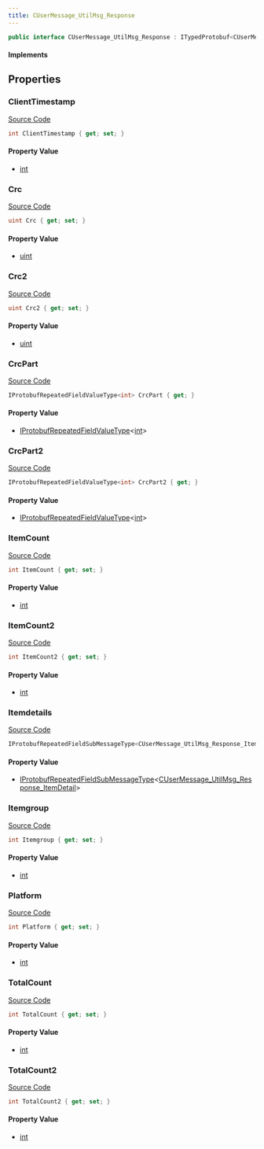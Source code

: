 ```yaml
---
title: CUserMessage_UtilMsg_Response
---
```


```csharp
public interface CUserMessage_UtilMsg_Response : ITypedProtobuf<CUserMessage_UtilMsg_Response>, INativeHandle
```

#### Implements

## Properties

### ClientTimestamp

[Source Code](https://github.com/swiftly-solution/swiftlys2/blob/main/managed/src/SwiftlyS2.Generated/Protobufs/Interfaces/CUserMessage_UtilMsg_Response.cs#L31)

```csharp
int ClientTimestamp { get; set; }
```

#### Property Value

- [int](https://learn.microsoft.com/dotnet/api/system.int32)

### Crc

[Source Code](https://github.com/swiftly-solution/swiftlys2/blob/main/managed/src/SwiftlyS2.Generated/Protobufs/Interfaces/CUserMessage_UtilMsg_Response.cs#L13)

```csharp
uint Crc { get; set; }
```

#### Property Value

- [uint](https://learn.microsoft.com/dotnet/api/system.uint32)

### Crc2

[Source Code](https://github.com/swiftly-solution/swiftlys2/blob/main/managed/src/SwiftlyS2.Generated/Protobufs/Interfaces/CUserMessage_UtilMsg_Response.cs#L19)

```csharp
uint Crc2 { get; set; }
```

#### Property Value

- [uint](https://learn.microsoft.com/dotnet/api/system.uint32)

### CrcPart

[Source Code](https://github.com/swiftly-solution/swiftlys2/blob/main/managed/src/SwiftlyS2.Generated/Protobufs/Interfaces/CUserMessage_UtilMsg_Response.cs#L25)

```csharp
IProtobufRepeatedFieldValueType<int> CrcPart { get; }
```

#### Property Value

- [IProtobufRepeatedFieldValueType](/docs/api/shared/netmessages/iprotobufrepeatedfieldvaluetype-1)<[int](https://learn.microsoft.com/dotnet/api/system.int32)>

### CrcPart2

[Source Code](https://github.com/swiftly-solution/swiftlys2/blob/main/managed/src/SwiftlyS2.Generated/Protobufs/Interfaces/CUserMessage_UtilMsg_Response.cs#L28)

```csharp
IProtobufRepeatedFieldValueType<int> CrcPart2 { get; }
```

#### Property Value

- [IProtobufRepeatedFieldValueType](/docs/api/shared/netmessages/iprotobufrepeatedfieldvaluetype-1)<[int](https://learn.microsoft.com/dotnet/api/system.int32)>

### ItemCount

[Source Code](https://github.com/swiftly-solution/swiftlys2/blob/main/managed/src/SwiftlyS2.Generated/Protobufs/Interfaces/CUserMessage_UtilMsg_Response.cs#L16)

```csharp
int ItemCount { get; set; }
```

#### Property Value

- [int](https://learn.microsoft.com/dotnet/api/system.int32)

### ItemCount2

[Source Code](https://github.com/swiftly-solution/swiftlys2/blob/main/managed/src/SwiftlyS2.Generated/Protobufs/Interfaces/CUserMessage_UtilMsg_Response.cs#L22)

```csharp
int ItemCount2 { get; set; }
```

#### Property Value

- [int](https://learn.microsoft.com/dotnet/api/system.int32)

### Itemdetails

[Source Code](https://github.com/swiftly-solution/swiftlys2/blob/main/managed/src/SwiftlyS2.Generated/Protobufs/Interfaces/CUserMessage_UtilMsg_Response.cs#L37)

```csharp
IProtobufRepeatedFieldSubMessageType<CUserMessage_UtilMsg_Response_ItemDetail> Itemdetails { get; }
```

#### Property Value

- [IProtobufRepeatedFieldSubMessageType](/docs/api/shared/netmessages/iprotobufrepeatedfieldsubmessagetype-1)<[CUserMessage_UtilMsg_Response_ItemDetail](/docs/api/shared/protobufdefinitions/cusermessage_utilmsg_response_itemdetail)>

### Itemgroup

[Source Code](https://github.com/swiftly-solution/swiftlys2/blob/main/managed/src/SwiftlyS2.Generated/Protobufs/Interfaces/CUserMessage_UtilMsg_Response.cs#L40)

```csharp
int Itemgroup { get; set; }
```

#### Property Value

- [int](https://learn.microsoft.com/dotnet/api/system.int32)

### Platform

[Source Code](https://github.com/swiftly-solution/swiftlys2/blob/main/managed/src/SwiftlyS2.Generated/Protobufs/Interfaces/CUserMessage_UtilMsg_Response.cs#L34)

```csharp
int Platform { get; set; }
```

#### Property Value

- [int](https://learn.microsoft.com/dotnet/api/system.int32)

### TotalCount

[Source Code](https://github.com/swiftly-solution/swiftlys2/blob/main/managed/src/SwiftlyS2.Generated/Protobufs/Interfaces/CUserMessage_UtilMsg_Response.cs#L43)

```csharp
int TotalCount { get; set; }
```

#### Property Value

- [int](https://learn.microsoft.com/dotnet/api/system.int32)

### TotalCount2

[Source Code](https://github.com/swiftly-solution/swiftlys2/blob/main/managed/src/SwiftlyS2.Generated/Protobufs/Interfaces/CUserMessage_UtilMsg_Response.cs#L46)

```csharp
int TotalCount2 { get; set; }
```

#### Property Value

- [int](https://learn.microsoft.com/dotnet/api/system.int32)

